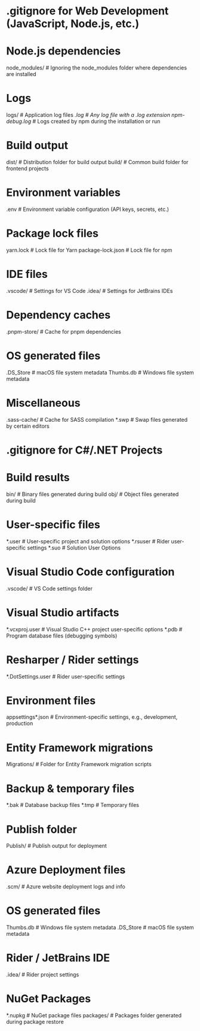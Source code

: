 # .gitignore for Web Development (JavaScript, Node.js, etc.)

# Node.js dependencies
node_modules/  # Ignoring the node_modules folder where dependencies are installed

# Logs
logs/          # Application log files
*.log          # Any log file with a .log extension
npm-debug.log* # Logs created by npm during the installation or run

# Build output
dist/          # Distribution folder for build output
build/         # Common build folder for frontend projects

# Environment variables
.env           # Environment variable configuration (API keys, secrets, etc.)

# Package lock files
yarn.lock      # Lock file for Yarn
package-lock.json # Lock file for npm

# IDE files
.vscode/       # Settings for VS Code
.idea/         # Settings for JetBrains IDEs

# Dependency caches
.pnpm-store/   # Cache for pnpm dependencies

# OS generated files
.DS_Store      # macOS file system metadata
Thumbs.db      # Windows file system metadata

# Miscellaneous
.sass-cache/   # Cache for SASS compilation
*.swp          # Swap files generated by certain editors


# .gitignore for C#/.NET Projects

# Build results
bin/           # Binary files generated during build
obj/           # Object files generated during build

# User-specific files
*.user         # User-specific project and solution options
*.rsuser       # Rider user-specific settings
*.suo          # Solution User Options

# Visual Studio Code configuration
.vscode/       # VS Code settings folder

# Visual Studio artifacts
*.vcxproj.user # Visual Studio C++ project user-specific options
*.pdb          # Program database files (debugging symbols)

# Resharper / Rider settings
*.DotSettings.user # Rider user-specific settings

# Environment files
appsettings*.json # Environment-specific settings, e.g., development, production

# Entity Framework migrations
Migrations/    # Folder for Entity Framework migration scripts

# Backup & temporary files
*.bak          # Database backup files
*.tmp          # Temporary files

# Publish folder
Publish/       # Publish output for deployment

# Azure Deployment files
.scm/          # Azure website deployment logs and info

# OS generated files
Thumbs.db      # Windows file system metadata
.DS_Store      # macOS file system metadata

# Rider / JetBrains IDE
.idea/         # Rider project settings

# NuGet Packages
*.nupkg        # NuGet package files
packages/      # Packages folder generated during package restore
